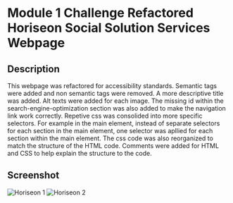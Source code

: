 # Module 1 Challenge Refactored Horiseon Social Solution Services Webpage

## Description
This webpage was refactored for accessibility standards. Semantic tags were added and non semantic tags were removed. A more descriptive title was added. Alt texts were added for each image. The missing id within the search-engine-optimization section was also added to make the navigation link work correctly. Repetive css was consolided into more specific selectors. For example in the main element, instead of separate selectors for each section in the main element, one selector was apllied for each section within the main element. The css code was also reorganized to match the structure of the HTML code. Comments were added for HTML and CSS to help explain the structure to the code.

## Screenshot

![Horiseon 1](https://user-images.githubusercontent.com/112447725/190943773-54435b52-7e46-4d84-9f4f-f1d106e2ec2c.png)
![Horiseon 2](https://user-images.githubusercontent.com/112447725/190943777-4899593d-a9b8-420c-89c2-f45c2e226fa1.png)



